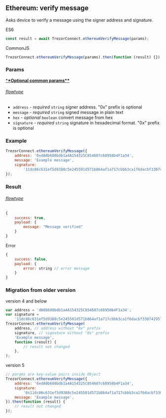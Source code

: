 ## Ethereum: verify message

Asks device to
verify a message using the signer address and signature.

ES6

```javascript
const result = await TrezorConnect.ethereumVerifyMessage(params);
```

CommonJS

```javascript
TrezorConnect.ethereumVerifyMessage(params).then(function (result) {});
```

### Params

[\***\*Optional common params\*\***](commonParams.md)

###### [flowtype](../../src/js/types/params.js#L74-L78)

-   `address` - _required_ `string` signer address. "0x" prefix is optional
-   `message` - _required_ `string` signed message in plain text
-   `hex` - _optional_ `boolean` convert message from hex
-   `signature` - _required_ `string` signature in hexadecimal format. "0x" prefix is optional

### Example

```javascript
TrezorConnect.ethereumVerifyMessage({
    address: '0xdA0b608bdb1a4A154325C854607c68950b4F1a34',
    message: 'Example message',
    signature:
        '11dc86c631ef5d9388c5e245501d571b864af1a717cbbb3ca1f6dacbf330742957242aa52b36bbe7bb46dce6ff0ead0548cc5a5ce76d0aaed166fd40cb3fc6e51c',
});
```

### Result

###### [flowtype](../../src/js/types/response.js#L133-L136)

```javascript
{
    success: true,
    payload: {
        message: "Message verified"
    }
}
```

Error

```javascript
{
    success: false,
    payload: {
        error: string // error message
    }
}
```

### Migration from older version

version 4 and below

```javascript
var address = 'dA0b608bdb1a4A154325C854607c68950b4F1a34';
var signature =
    '11dc86c631ef5d9388c5e245501d571b864af1a717cbbb3ca1f6dacbf330742957242aa52b36bbe7bb46dce6ff0ead0548cc5a5ce76d0aaed166fd40cb3fc6e51c';
TrezorConnect.ethereumVerifyMessage(
    address, // address without "0x" prefix
    signature, // signature without "0x" prefix
    'Example message',
    function (result) {
        // result not changed
    },
);
```

version 5

```javascript
// params are key-value pairs inside Object
TrezorConnect.ethereumVerifyMessage({
    address: '0xdA0b608bdb1a4A154325C854607c68950b4F1a34',
    signature:
        '0x11dc86c631ef5d9388c5e245501d571b864af1a717cbbb3ca1f6dacbf330742957242aa52b36bbe7bb46dce6ff0ead0548cc5a5ce76d0aaed166fd40cb3fc6e51c',
    message: 'Example message',
}).then(function (result) {
    // result not changed
});
```
